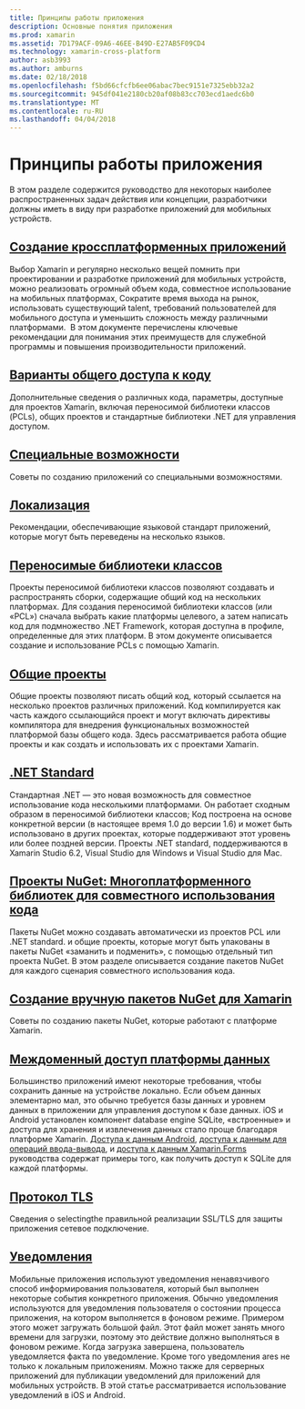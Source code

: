```yaml
---
title: Принципы работы приложения
description: Основные понятия приложения
ms.prod: xamarin
ms.assetid: 7D179ACF-09A6-46EE-B49D-E27AB5F09CD4
ms.technology: xamarin-cross-platform
author: asb3993
ms.author: amburns
ms.date: 02/18/2018
ms.openlocfilehash: f5bd66cfcfb6ee06abac7bec9151e7325ebb32a2
ms.sourcegitcommit: 945df041e2180cb20af08b83cc703ecd1aedc6b0
ms.translationtype: MT
ms.contentlocale: ru-RU
ms.lasthandoff: 04/04/2018
---
```

# <a name="application-fundamentals"></a>Принципы работы приложения

В этом разделе содержится руководство для некоторых наиболее распространенных задач действия или концепции, разработчики должны иметь в виду при разработке приложений для мобильных устройств.

##  <a name="building-cross-platform-applicationscross-platformapp-fundamentalsbuilding-cross-platform-applicationsindexmd"></a>[Создание кроссплатформенных приложений](~/cross-platform/app-fundamentals/building-cross-platform-applications/index.md)

Выбор Xamarin и регулярно несколько вещей помнить при проектировании и разработке приложений для мобильных устройств, можно реализовать огромный объем кода, совместное использование на мобильных платформах, Сократите время выхода на рынок, использовать существующий talent, требований пользователей для мобильного доступа и уменьшить сложность между различными платформами. &nbsp;В этом документе перечислены ключевые рекомендации для понимания этих преимуществ для служебной программы и повышения производительности приложений.

## <a name="code-sharing-optionscode-sharingmd"></a>[Варианты общего доступа к коду](code-sharing.md)

Дополнительные сведения о различных кода, параметры, доступные для проектов Xamarin, включая переносимой библиотеки классов (PCLs), общих проектов и стандартные библиотеки .NET для управления доступом.


## <a name="accessibilityaccessibilitymd"></a>[Специальные возможности](accessibility.md)

Советы по созданию приложений со специальными возможностями.


## <a name="localizationlocalizationmd"></a>[Локализация](localization.md)

Рекомендации, обеспечивающие языковой стандарт приложений, которые могут быть переведены на несколько языков.


##  <a name="portable-class-librariescross-platformapp-fundamentalspclmd"></a>[Переносимые библиотеки классов](~/cross-platform/app-fundamentals/pcl.md)

Проекты переносимой библиотеки классов позволяют создавать и распространять сборки, содержащие общий код на нескольких платформах. Для создания переносимой библиотеки классов (или «PCL») сначала выбрать какие платформы целевого, а затем написать код для подмножество .NET Framework, которая доступна в профиле, определенные для этих платформ. В этом документе описывается создание и использование PCLs с помощью Xamarin.

##  <a name="shared-projectscross-platformapp-fundamentalsshared-projectsmd"></a>[Общие проекты](~/cross-platform/app-fundamentals/shared-projects.md)

Общие проекты позволяют писать общий код, который ссылается на несколько проектов различных приложений. Код компилируется как часть каждого ссылающийся проект и могут включать директивы компилятора для внедрения функциональных возможностей платформой базы общего кода. Здесь рассматривается работа общие проекты и как создать и использовать их с проектами Xamarin.

##  <a name="net-standardcross-platformapp-fundamentalsnet-standardmd"></a>[.NET Standard](~/cross-platform/app-fundamentals/net-standard.md)

Стандартная .NET — это новая возможность для совместное использование кода несколькими платформами. Он работает сходным образом в переносимой библиотеки классов; Код построена на основе конкретной версии (в настоящее время 1.0 до версии 1.6) и может быть использовано в других проектах, которые поддерживают этот уровень или более поздней версии. Проекты .NET standard, поддерживаются в Xamarin Studio 6.2, Visual Studio для Windows и Visual Studio для Mac.

##  <a name="nuget-projects-multiplatform-libraries-for-code-sharingcross-platformapp-fundamentalsnuget-multiplatform-librariesindexmd"></a>[Проекты NuGet: Многоплатформенного библиотек для совместного использования кода](~/cross-platform/app-fundamentals/nuget-multiplatform-libraries/index.md)

Пакеты NuGet можно создавать автоматически из проектов PCL или .NET standard. и общие проекты, которые могут быть упакованы в пакеты NuGet «заманить и подменить», с помощью отдельный тип проекта NuGet. В этом разделе описывается создание пакетов NuGet для каждого сценария совместного использования кода.

##  <a name="manually-creating-nuget-packages-for-xamarincross-platformapp-fundamentalsnuget-manualmd"></a>[Создание вручную пакетов NuGet для Xamarin](~/cross-platform/app-fundamentals/nuget-manual.md)

Советы по созданию пакеты NuGet, которые работают с платформе Xamarin.

##  <a name="cross-platform-data-accessxamarin-formsdata-cloudindexmd"></a>[Междоменный доступ платформы данных](~/xamarin-forms/data-cloud/index.md)

Большинство приложений имеют некоторые требования, чтобы сохранить данные на устройстве локально. Если объем данных элементарно мал, это обычно требуется базы данных и уровнем данных в приложении для управления доступом к базе данных. iOS и Android установлен компонент database engine SQLite, «встроенные» и доступа для хранения и извлечения данных стало проще благодаря платформе Xamarin. [Доступа к данным Android](~/android/data-cloud/data-access/index.md), [доступа к данным для операций ввода-вывода](~/ios/data-cloud/data/index.md), и [доступа к данным Xamarin.Forms](~/xamarin-forms/data-cloud/index.md) руководства содержат примеры того, как получить доступ к SQLite для каждой платформы.


##  <a name="transport-layer-securitytransport-layer-securitymd"></a>[Протокол TLS](transport-layer-security.md)

Сведения о selectingthe правильной реализации SSL/TLS для защиты приложения сетевое подключение.


##  <a name="notificationsxamarin-formsdata-cloudpush-notificationsindexmd"></a>[Уведомления](~/xamarin-forms/data-cloud/push-notifications/index.md)

Мобильные приложения используют уведомления ненавязчивого способ информирования пользователя, который был выполнен некоторые события конкретного приложения. Обычно уведомления используются для уведомления пользователя о состоянии процесса приложения, на котором выполняется в фоновом режиме. Примером этого может загружать большой файл. Этот файл может занять много времени для загрузки, поэтому это действие должно выполняться в фоновом режиме. Когда загрузка завершена, пользователь уведомляется факта по уведомление.
Кроме того уведомления ares не только к локальным приложениям. Можно также для серверных приложений для публикации уведомлений для приложений для мобильных устройств. В этой статье рассматривается использование уведомлений в iOS и Android.
